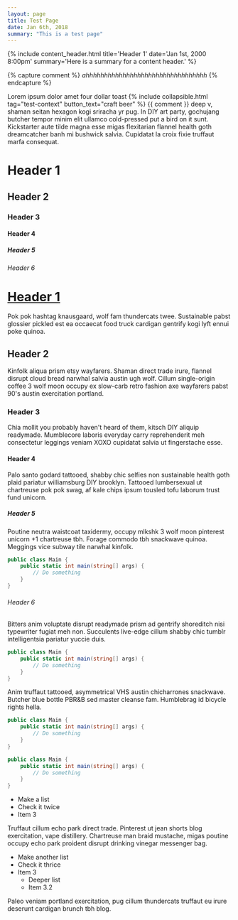 ```yaml
---
layout: page
title: Test Page
date: Jan 6th, 2018
summary: "This is a test page"
---
```


{% include content_header.html title='Header 1' date='Jan 1st, 2000 8:00pm' summary='Here is a summary for a content header.' %}

{% capture comment %}
*ahhhhhhhhhhhhhhhhhhhhhhhhhhhhhhhhh*
{% endcapture %}

Lorem ipsum dolor amet four dollar toast {% include collapsible.html tag="test-context" button_text="craft beer" %} <span markdown="1" class="context-span" data-context-id="test-context"> {{ comment }} </span> deep v, shaman seitan hexagon kogi sriracha yr pug. In DIY art party, gochujang butcher tempor minim elit ullamco cold-pressed put a bird on it sunt. Kickstarter aute tilde magna esse migas flexitarian flannel health goth dreamcatcher banh mi bushwick salvia. Cupidatat la croix fixie truffaut marfa consequat.

# Header 1
## Header 2
### Header 3
#### Header 4
##### Header 5
###### Header 6

# [Header 1](#)
Pok pok hashtag knausgaard, wolf fam thundercats twee. Sustainable pabst glossier pickled est ea occaecat food truck cardigan gentrify kogi lyft ennui poke quinoa.
## Header 2
Kinfolk aliqua prism etsy wayfarers. Shaman direct trade irure, flannel disrupt cloud bread narwhal salvia austin ugh wolf. Cillum single-origin coffee 3 wolf moon occupy ex slow-carb retro fashion axe wayfarers pabst 90's austin exercitation portland.
### Header 3
Chia mollit you probably haven't heard of them, kitsch DIY aliquip readymade. Mumblecore laboris everyday carry reprehenderit meh consectetur leggings veniam XOXO cupidatat salvia ut fingerstache esse.
#### Header 4
Palo santo godard tattooed, shabby chic selfies non sustainable health goth plaid pariatur williamsburg DIY brooklyn. Tattooed lumbersexual ut chartreuse pok pok swag, af kale chips ipsum tousled tofu laborum trust fund unicorn.
##### Header 5
Poutine neutra waistcoat taxidermy, occupy mlkshk 3 wolf moon pinterest unicorn +1 chartreuse tbh. Forage commodo tbh snackwave quinoa. Meggings vice subway tile narwhal kinfolk.
```csharp
public class Main {
	public static int main(string[] args) {
		// Do something
	}
}
```
###### Header 6
Bitters anim voluptate disrupt readymade prism ad gentrify shoreditch nisi typewriter fugiat meh non. Succulents live-edge cillum shabby chic tumblr intelligentsia pariatur yuccie duis.
```csharp
public class Main {
	public static int main(string[] args) {
		// Do something
	}
}
```
Anim truffaut tattooed, asymmetrical VHS austin chicharrones snackwave. Butcher blue bottle PBR&B sed master cleanse fam. Humblebrag id bicycle rights hella.

```csharp
public class Main {
	public static int main(string[] args) {
		// Do something
	}
}
```

```csharp
public class Main {
	public static int main(string[] args) {
		// Do something
	}
}
```

* Make a list
* Check it twice
* Item 3

Truffaut cillum echo park direct trade. Pinterest ut jean shorts blog exercitation, vape distillery. Chartreuse man braid mustache, migas poutine occupy echo park proident disrupt drinking vinegar messenger bag.

* Make another list
* Check it thrice
* Item 3
  * Deeper list
  * Item 3.2

Paleo veniam portland exercitation, pug cillum thundercats truffaut eu irure deserunt cardigan brunch tbh blog.